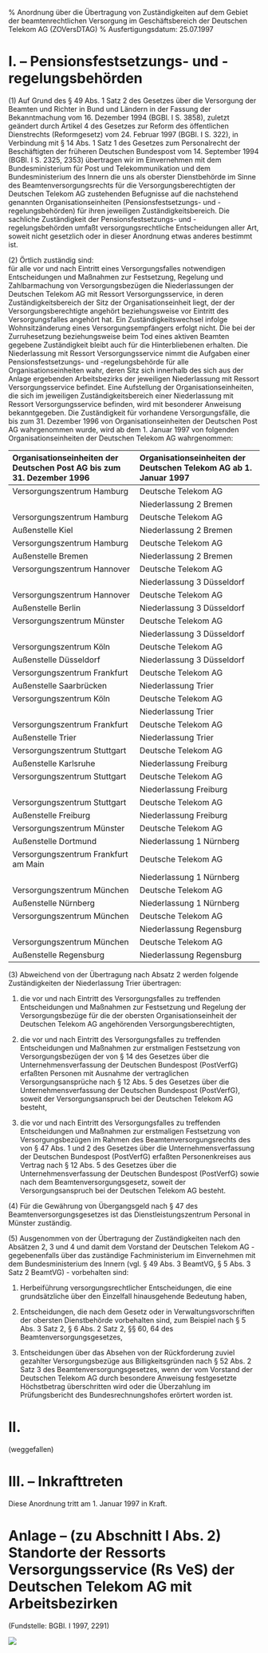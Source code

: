 % Anordnung über die Übertragung von Zuständigkeiten auf dem Gebiet der beamtenrechtlichen Versorgung im Geschäftsbereich der Deutschen Telekom AG  (ZOVersDTAG)
% Ausfertigungsdatum: 25.07.1997
 
# I. – Pensionsfestsetzungs- und -regelungsbehörden

(1) Auf Grund des § 49 Abs. 1 Satz 2 des Gesetzes über die Versorgung der Beamten und Richter in Bund und Ländern in der Fassung der Bekanntmachung vom 16. Dezember 1994 (BGBl. I S. 3858), zuletzt geändert durch Artikel 4 des Gesetzes zur Reform des öffentlichen Dienstrechts (Reformgesetz) vom 24. Februar 1997 (BGBl. I S. 322), in Verbindung mit § 14 Abs. 1 Satz 1 des Gesetzes zum Personalrecht der Beschäftigten der früheren Deutschen Bundespost vom 14. September 1994 (BGBl. I S. 2325, 2353) übertragen wir im Einvernehmen mit dem Bundesministerium für Post und Telekommunikation und dem Bundesministerium des Innern die uns als oberster Dienstbehörde im Sinne des Beamtenversorgungsrechts für die Versorgungsberechtigten der Deutschen Telekom AG zustehenden Befugnisse auf die nachstehend genannten Organisationseinheiten (Pensionsfestsetzungs- und -regelungsbehörden) für ihren jeweiligen Zuständigkeitsbereich. Die sachliche Zuständigkeit der Pensionsfestsetzungs- und -regelungsbehörden umfaßt versorgungsrechtliche Entscheidungen aller Art, soweit nicht gesetzlich oder in dieser Anordnung etwas anderes bestimmt ist.

(2) Örtlich zuständig sind:  
für alle vor und nach Eintritt eines Versorgungsfalles notwendigen Entscheidungen und Maßnahmen zur Festsetzung, Regelung und Zahlbarmachung von Versorgungsbezügen die Niederlassungen der Deutschen Telekom AG mit Ressort Versorgungsservice, in deren Zuständigkeitsbereich der Sitz der Organisationseinheit liegt, der der Versorgungsberechtigte angehört beziehungsweise vor Eintritt des Versorgungsfalles angehört hat. Ein Zuständigkeitswechsel infolge Wohnsitzänderung eines Versorgungsempfängers erfolgt nicht. Die bei der Zurruhesetzung beziehungsweise beim Tod eines aktiven Beamten gegebene Zuständigkeit bleibt auch für die Hinterbliebenen erhalten. Die Niederlassung mit Ressort Versorgungsservice nimmt die Aufgaben einer Pensionsfestsetzungs- und -regelungsbehörde für alle Organisationseinheiten wahr, deren Sitz sich innerhalb des sich aus der Anlage ergebenden Arbeitsbezirks der jeweiligen Niederlassung mit Ressort Versorgungsservice befindet. Eine Aufstellung der Organisationseinheiten, die sich im jeweiligen Zuständigkeitsbereich einer Niederlassung mit Ressort Versorgungsservice befinden, wird mit besonderer Anweisung bekanntgegeben. Die Zuständigkeit für vorhandene Versorgungsfälle, die bis zum 31. Dezember 1996 von Organisationseinheiten der Deutschen Post AG wahrgenommen wurde, wird ab dem 1. Januar 1997 von folgenden Organisationseinheiten der Deutschen Telekom AG wahrgenommen:  

| Organisationseinheiten der Deutschen Post AG bis zum 31. Dezember 1996 | Organisationseinheiten der Deutschen Telekom AG ab 1. Januar 1997 |
|:-----------------------------------------------------------------------|:------------------------------------------------------------------|
| Versorgungszentrum Hamburg                                             | Deutsche Telekom AG                                               |
|                                                                        | Niederlassung 2 Bremen                                            |
| Versorgungszentrum Hamburg                                             | Deutsche Telekom AG                                               |
| Außenstelle Kiel                                                       | Niederlassung 2 Bremen                                            |
| Versorgungszentrum Hamburg                                             | Deutsche Telekom AG                                               |
| Außenstelle Bremen                                                     | Niederlassung 2 Bremen                                            |
| Versorgungszentrum Hannover                                            | Deutsche Telekom AG                                               |
|                                                                        | Niederlassung 3 Düsseldorf                                        |
| Versorgungszentrum Hannover                                            | Deutsche Telekom AG                                               |
| Außenstelle Berlin                                                     | Niederlassung 3 Düsseldorf                                        |
| Versorgungszentrum Münster                                             | Deutsche Telekom AG                                               |
|                                                                        | Niederlassung 3 Düsseldorf                                        |
| Versorgungszentrum Köln                                                | Deutsche Telekom AG                                               |
| Außenstelle Düsseldorf                                                 | Niederlassung 3 Düsseldorf                                        |
| Versorgungszentrum Frankfurt                                           | Deutsche Telekom AG                                               |
| Außenstelle Saarbrücken                                                | Niederlassung Trier                                               |
| Versorgungszentrum Köln                                                | Deutsche Telekom AG                                               |
|                                                                        | Niederlassung Trier                                               |
| Versorgungszentrum Frankfurt                                           | Deutsche Telekom AG                                               |
| Außenstelle Trier                                                      | Niederlassung Trier                                               |
| Versorgungszentrum Stuttgart                                           | Deutsche Telekom AG                                               |
| Außenstelle Karlsruhe                                                  | Niederlassung Freiburg                                            |
| Versorgungszentrum Stuttgart                                           | Deutsche Telekom AG                                               |
|                                                                        | Niederlassung Freiburg                                            |
| Versorgungszentrum Stuttgart                                           | Deutsche Telekom AG                                               |
| Außenstelle Freiburg                                                   | Niederlassung Freiburg                                            |
| Versorgungszentrum Münster                                             | Deutsche Telekom AG                                               |
| Außenstelle Dortmund                                                   | Niederlassung 1 Nürnberg                                          |
| Versorgungszentrum Frankfurt am Main                                   | Deutsche Telekom AG                                               |
|                                                                        | Niederlassung 1 Nürnberg                                          |
| Versorgungszentrum München                                             | Deutsche Telekom AG                                               |
| Außenstelle Nürnberg                                                   | Niederlassung 1 Nürnberg                                          |
| Versorgungszentrum München                                             | Deutsche Telekom AG                                               |
|                                                                        | Niederlassung Regensburg                                          |
| Versorgungszentrum München                                             | Deutsche Telekom AG                                               |
| Außenstelle Regensburg                                                 | Niederlassung Regensburg                                          |

(3) Abweichend von der Übertragung nach Absatz 2 werden folgende Zuständigkeiten der Niederlassung Trier übertragen:

1. die vor und nach Eintritt des Versorgungsfalles zu treffenden Entscheidungen und Maßnahmen zur Festsetzung und Regelung der Versorgungsbezüge für die der obersten Organisationseinheit der Deutschen Telekom AG angehörenden Versorgungsberechtigten,

2. die vor und nach Eintritt des Versorgungsfalles zu treffenden Entscheidungen und Maßnahmen zur erstmaligen Festsetzung von Versorgungsbezügen der von § 14 des Gesetzes über die Unternehmensverfassung der Deutschen Bundespost (PostVerfG) erfaßten Personen mit Ausnahme der vertraglichen Versorgungsansprüche nach § 12 Abs. 5 des Gesetzes über die Unternehmensverfassung der Deutschen Bundespost (PostVerfG), soweit der Versorgungsanspruch bei der Deutschen Telekom AG besteht,

3. die vor und nach Eintritt des Versorgungsfalles zu treffenden Entscheidungen und Maßnahmen zur erstmaligen Festsetzung von Versorgungsbezügen im Rahmen des Beamtenversorgungsrechts des von § 47 Abs. 1 und 2 des Gesetzes über die Unternehmensverfassung der Deutschen Bundespost (PostVerfG) erfaßten Personenkreises aus Vertrag nach § 12 Abs. 5 des Gesetzes über die Unternehmensverfassung der Deutschen Bundespost (PostVerfG) sowie nach dem Beamtenversorgungsgesetz, soweit der Versorgungsanspruch bei der Deutschen Telekom AG besteht.

(4) Für die Gewährung von Übergangsgeld nach § 47 des Beamtenversorgungsgesetzes ist das Dienstleistungszentrum Personal in Münster zuständig.

(5) Ausgenommen von der Übertragung der Zuständigkeiten nach den Absätzen 2, 3 und 4 und damit dem Vorstand der Deutschen Telekom AG - gegebenenfalls über das zuständige Fachministerium im Einvernehmen mit dem Bundesministerium des Innern (vgl. § 49 Abs. 3 BeamtVG, § 5 Abs. 3 Satz 2 BeamtVG) - vorbehalten sind:

1. Herbeiführung versorgungsrechtlicher Entscheidungen, die eine grundsätzliche über den Einzelfall hinausgehende Bedeutung haben,

2. Entscheidungen, die nach dem Gesetz oder in Verwaltungsvorschriften der obersten Dienstbehörde vorbehalten sind, zum Beispiel nach § 5 Abs. 3 Satz 2, § 6 Abs. 2 Satz 2, §§ 60, 64 des Beamtenversorgungsgesetzes,

3. Entscheidungen über das Absehen von der Rückforderung zuviel gezahlter Versorgungsbezüge aus Billigkeitsgründen nach § 52 Abs. 2 Satz 3 des Beamtenversorgungsgesetzes, wenn der vom Vorstand der Deutschen Telekom AG durch besondere Anweisung festgesetzte Höchstbetrag überschritten wird oder die Überzahlung im Prüfungsbericht des Bundesrechnungshofes erörtert worden ist.

# II.

(weggefallen)

# III. – Inkrafttreten

Diese Anordnung tritt am 1. Januar 1997 in Kraft.

# Anlage – (zu Abschnitt I Abs. 2)  Standorte der Ressorts Versorgungsservice (Rs VeS) der Deutschen Telekom AG mit Arbeitsbezirken

(Fundstelle: BGBl. I 1997, 2291)

![](https://www.gesetze-im-internet.de/normengrafiken/bgbl1_1997/j2291_0010.jpg)
